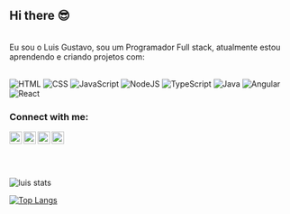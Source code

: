 ## Hi there :sunglasses:

<br>
Eu sou o Luis Gustavo, sou um Programador Full stack, atualmente estou aprendendo e criando projetos com: 
<br>
<br>

![HTML](https://img.shields.io/badge/html-%23E34F26.svg?style=for-the-badge&logo=html5&logoColor=white)
![CSS](https://img.shields.io/badge/css-%231572B6.svg?style=for-the-badge&logo=css3&logoColor=white)
![JavaScript](https://img.shields.io/badge/javascript-%23323330.svg?style=for-the-badge&logo=javascript&logoColor=%23F7DF1E)
![NodeJS](https://img.shields.io/badge/node.js-6DA55F?style=for-the-badge&logo=node.js&logoColor=white)
![TypeScript](https://img.shields.io/badge/typescript-%23007ACC.svg?style=for-the-badge&logo=typescript&logoColor=white)
![Java](https://img.shields.io/badge/java-%23ED8B00.svg?style=for-the-badge&logo=openjdk&logoColor=white)
![Angular](https://img.shields.io/badge/angular-%23DD0031.svg?style=for-the-badge&logo=angular&logoColor=white)
![React](https://img.shields.io/badge/React-0D1117?style=for-the-badge&logo=react&logoColor=61DAFB)&nbsp;
<br>
### Connect with me:

<p>
<a href="https://www.instagram.com/luisgbispo_?igsh=MWpmMXppaG5kcTVtdQ== ">
<img align="left" alt="Instagram" width="22px" src="https://cdn.jsdelivr.net/npm/simple-icons@v3/icons/instagram.svg" />
</a>
<a href="https://www.linkedin.com/in/luis-gustavo-b06740319?utm_source=share&utm_campaign=share_via&utm_content=profile&utm_medium=android_app ">
<img align="left" alt="LinkedIn" width="22px" src="https://cdn.jsdelivr.net/npm/simple-icons@v3/icons/linkedin.svg" />
<a href="https://discord.gg/6Hy2JYq8">
<img align="left" alt="Discord" width="22px" src="https://s.widget-club.com/samples/tFag1IrqmkbYT4YcoN26yXx6h472/4OCvVtglu58tak2mn5LX/006CAD86-B89A-4C60-840A-47D8E7089798.jpg?q=70" />
</a>
<a href="mailto:1tadeuuux@gmail.com">
<img align="left" alt="Email" width="22px" src="https://cdn.pixabay.com/photo/2014/04/03/09/58/email-309491_1280.png" />
</a>
</p>

<br>
<br>
<br>
<br>

![luis stats](https://github-readme-stats.vercel.app/api?username=LuisGbispo&show_icons=true&theme=radical)

[![Top Langs](https://github-readme-stats.vercel.app/api/top-langs/?username=LuisGbispo&theme=radical)](https://github.com/anuraghazra/github-readme-stats)
